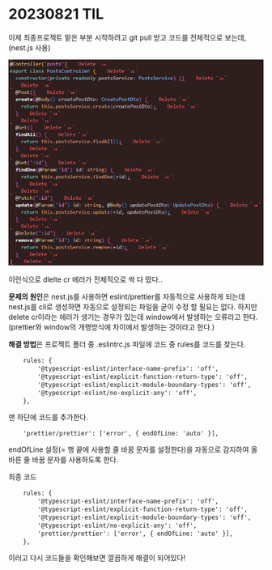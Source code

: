 # 20230821 TIL

이제 최종프로젝트 맡은 부분 시작하려고 git pull 받고 코드를 전체적으로 보는데, (nest.js 사용)

![Alt text](./img/image-1.png)

이런식으로 dlelte cr 에러가 전체적으로 싹 다 떴다..

**문제의 원인**은 nest.js를 사용하면 eslint/prettier를 자동적으로 사용하게 되는데 nest.js를 cli로 생성하면 자동으로 설정되는 파일을 굳이 수정 할 필요는 없다. 하지만 delete cr이라는 에러가 생기는 경우가 있는데 window에서 발생하는 오류라고 한다.(prettier와 window의 개행방식에 차이에서 발생하는 것이라고 한다.)

**해결 방법**은 프로젝트 폴더 중 .eslintrc.js 파일에 코드 중 rules를 코드를 찾는다.

        rules: {
            '@typescript-eslint/interface-name-prefix': 'off',
            '@typescript-eslint/explicit-function-return-type': 'off',
            '@typescript-eslint/explicit-module-boundary-types': 'off',
            '@typescript-eslint/no-explicit-any': 'off',
        },

맨 하단에 코드를 추가한다.

        'prettier/prettier': ['error', { endOfLine: 'auto' }],

endOfLine 설정(= 행 끝에 사용할 줄 바꿈 문자를 설정한다)을 자동으로 감지하여 올바른 줄 바꿈 문자를 사용하도록 한다.

최종 코드

        rules: {
            '@typescript-eslint/interface-name-prefix': 'off',
            '@typescript-eslint/explicit-function-return-type': 'off',
            '@typescript-eslint/explicit-module-boundary-types': 'off',
            '@typescript-eslint/no-explicit-any': 'off',
            'prettier/prettier': ['error', { endOfLine: 'auto' }],
        },

이러고 다시 코드들을 확인해보면 깔끔하게 해결이 되어있다!
